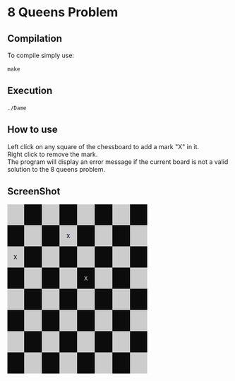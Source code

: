 # 8 Queens Problem
## Compilation
To compile simply use:
```Shell
make
```
## Execution
```Shell
./Dame
```
## How to use
Left click on any square of the chessboard to add a mark "X" in it.<br/>
Right click to remove the mark.<br/>
The program will display an error message if the current board is not a valid solution to the 8 queens problem.

## ScreenShot
![Example1](img/ex.png)
